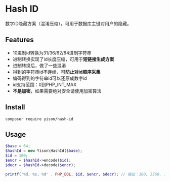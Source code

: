 # Hash ID
数字ID隐藏方案（混淆压缩），可用于数据库主键对用户的隐藏。

## Features
* 10进制id转换为31/36/62/64进制字符串
* 进制转换实现了id长度压缩，可用于**短链接生成方案**
* 进制转换后，做了一些混淆
* 得到的字符串id不连续，可**防止对id顺序采集**
* 编码得到的字符串id可以还原成数字id
* id支持范围：0到PHP_INT_MAX
* **不是加密**，如果需要绝对安全请使用加密算法

## Install
```shell
composer require yison/hash-id
```
## Usage
```PHP
$base = 64;
$hashId = new Yison\HashId($base);
$id = 100;
$encr = $hashId->encode($id);
$decr = $hashId->decode($encr);

printf('%d, %s, %d' . PHP_EOL, $id, $encr, $decr); // 输出：100, 3E68, 100
```